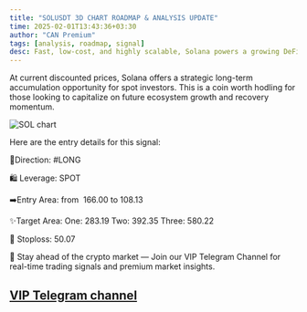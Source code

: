 ```yaml
---
title: "SOLUSDT 3D CHART ROADMAP & ANALYSIS UPDATE"
time: 2025-02-01T13:43:36+03:30
author: "CAN Premium"
tags: [analysis, roadmap, signal]
desc: Fast, low-cost, and highly scalable, Solana powers a growing DeFi and NFT ecosystem with strong backing. Its speed and adoption make it a top crypto choice. It is definitely worth hodling at cheaper prices. 🔄
---
```


At current discounted prices, Solana offers a strategic long-term accumulation opportunity for spot investors. This is a coin worth hodling for those looking to capitalize on future ecosystem growth and recovery momentum. 

![SOL chart](https://www.tradingview.com/x/qFn9eQHh/)

Here are the entry details for this signal:
 
🔼Direction: #LONG

🛍 Leverage: SPOT 

➡️Entry Area: from  166.00 to 108.13

✨Target Area: 
One: 283.19
Two: 392.35
Three: 580.22

🔴 Stoploss: 50.07

🔔 Stay ahead of the crypto market — Join our VIP Telegram Channel for real-time trading signals and premium market insights.

[VIP Telegram channel](https://t.me/+2znhsiCGpI81MzQ0)
---

